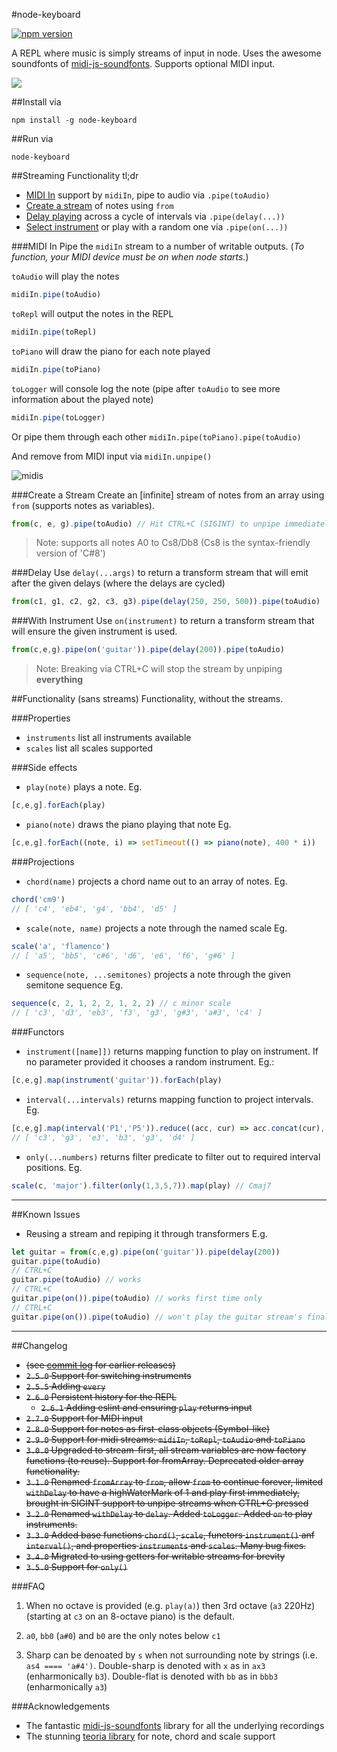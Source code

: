 #node-keyboard

[![npm version](https://badge.fury.io/js/node-keyboard.svg)](https://badge.fury.io/js/node-keyboard)

A REPL where music is simply streams of input in node. Uses the awesome soundfonts of [midi-js-soundfonts](https://github.com/gleitz/midi-js-soundfonts). Supports optional MIDI input.

![](https://media.giphy.com/media/l0MYPIsEjIrUFYNs4/giphy.gif)

##Install via

    npm install -g node-keyboard

##Run via

    node-keyboard

##Streaming Functionality tl;dr

* [MIDI In](#midi-in) support by `midiIn`, pipe to audio via `.pipe(toAudio)`
* [Create a stream](#create-a-stream) of notes using `from`
* [Delay playing](#delay) across a cycle of intervals via `.pipe(delay(...))`
* [Select instrument](#with-instrument) or play with a random one via `.pipe(on(...))`

###MIDI In
Pipe the `midiIn` stream to a number of writable outputs. (*To function, your MIDI device must be on when node starts.*)

`toAudio` will play the notes

```javascript
midiIn.pipe(toAudio)
```

`toRepl` will output the notes in the REPL

```javascript
midiIn.pipe(toRepl)
```

`toPiano` will draw the piano for each note played

```javascript
midiIn.pipe(toPiano)
```

`toLogger` will console log the note (pipe after `toAudio` to see more information about the played note)

```javascript
midiIn.pipe(toLogger)
```

Or pipe them through each other
`midiIn.pipe(toPiano).pipe(toAudio)`

And remove from MIDI input via `midiIn.unpipe()`

![midis](https://cloud.githubusercontent.com/assets/799038/19424671/22718940-93f9-11e6-90fe-e0a6f8891299.gif)

###Create a Stream
Create an [infinite] stream of notes from an array using `from` (supports notes as variables).

```javascript
from(c, e, g).pipe(toAudio) // Hit CTRL+C (SIGINT) to unpipe immediately
```

> Note: supports all notes A0 to Cs8/Db8 (Cs8 is the syntax-friendly version of 'C#8')

###Delay
Use `delay(...args)` to return a transform stream that will emit after the given delays (where the delays are cycled)

```javascript
from(c1, g1, c2, g2, c3, g3).pipe(delay(250, 250, 500)).pipe(toAudio)
```

###With Instrument
Use `on(instrument)` to return a transform stream that will ensure the given instrument is used.

```javascript
from(c,e,g).pipe(on('guitar')).pipe(delay(200)).pipe(toAudio)
```

> Note: Breaking via CTRL+C will stop the stream by unpiping **everything**

##Functionality (sans streams)
Functionality, without the streams.

###Properties
* `instruments` list all instruments available
* `scales` list all scales supported

###Side effects
* `play(note)` plays a note.
Eg.
```javascript
[c,e,g].forEach(play)
```

* `piano(note)` draws the piano playing that note
Eg.
```javascript
[c,e,g].forEach((note, i) => setTimeout(() => piano(note), 400 * i))
```

###Projections
* `chord(name)` projects a chord name out to an array of notes. 
Eg.
```javascript
chord('cm9')
// [ 'c4', 'eb4', 'g4', 'bb4', 'd5' ]
```

* `scale(note, name)` projects a note through the named scale
Eg.
```javascript
scale('a', 'flamenco')
// [ 'a5', 'bb5', 'c#6', 'd6', 'e6', 'f6', 'g#6' ]
```

* `sequence(note, ...semitones)` projects a note through the given semitone sequence
Eg.
```javascript
sequence(c, 2, 1, 2, 2, 1, 2, 2) // c minor scale
// [ 'c3', 'd3', 'eb3', 'f3', 'g3', 'g#3', 'a#3', 'c4' ]
```

###Functors
* `instrument([name]])` returns mapping function to play on instrument. If no parameter provided it chooses a random instrument.
Eg.: 
```javascript
[c,e,g].map(instrument('guitar')).forEach(play)
```

* `interval(...intervals)` returns mapping function to project intervals.
Eg. 
```javascript
[c,e,g].map(interval('P1','P5')).reduce((acc, cur) => acc.concat(cur), [])
// [ 'c3', 'g3', 'e3', 'b3', 'g3', 'd4' ]
```

* `only(...numbers)` returns filter predicate to filter out to required interval positions.
Eg.
```javascript
scale(c, 'major').filter(only(1,3,5,7)).map(play) // Cmaj7
```
-------

##Known Issues
* Reusing a stream and repiping it through transformers
E.g. 
```javascript
let guitar = from(c,e,g).pipe(on('guitar')).pipe(delay(200))
guitar.pipe(toAudio) 
// CTRL+C
guitar.pipe(toAudio) // works
// CTRL+C
guitar.pipe(on()).pipe(toAudio) // works first time only
// CTRL+C
guitar.pipe(on()).pipe(toAudio) // won't play the guitar stream's final on() is still piped to the previous on()
```

-------

##Changelog

* ~~(see [commit log](https://github.com/justinjmoses/node-keyboard/commits/master) for earlier releases)~~
* ~~`2.5.0` Support for switching instruments~~
* ~~`2.5.5` Adding `every`~~
* ~~`2.6.0` Persistent history for the REPL~~
    * ~~`2.6.1` Adding eslint and ensuring `play` returns input~~
* ~~`2.7.0` Support for MIDI input~~
* ~~`2.8.0` Support for notes as first-class objects (Symbol-like)~~
* ~~`2.9.0` Support for midi streams: `midiIn`, `toRepl`, `toAudio` and `toPiano`~~
* ~~`3.0.0` Upgraded to stream-first, all stream variables are now factory functions (to reuse). Support for fromArray. Deprecated older array functionality.~~
* ~~`3.1.0` Renamed `fromArray` to `from`, allow `from` to continue forever, limited `withDelay` to have a highWaterMark of 1 and play first immediately, brought in SIGINT support to unpipe streams when CTRL+C pressed~~
* ~~`3.2.0` Renamed `withDelay` to `delay`. Added `toLogger`. Added `on` to play instruments.~~
* ~~`3.3.0` Added base functions `chord()`, `scale`,  functors `instrument()` anf `interval()`, and properties `instruments` and `scales`. Many bug fixes.~~
* ~~`3.4.0` Migrated to using getters for writable streams for brevity~~
* ~~`3.5.0` Support for `only()`~~

###FAQ

1. When no octave is provided (e.g. `play(a)`) then 3rd octave (`a3` 220Hz) (starting at `c3` on an 8-octave piano) is the default.

2. `a0`, `bb0` (`a#0`) and `b0` are the only notes below `c1`

3. Sharp can be denoated by `s` when not surrounding note by strings (i.e. `as4 ==== 'a#4')`. Double-sharp is denoted with `x` as in `ax3` (enharmonically `b3`). Double-flat is denoted with `bb` as in `bbb3` (enharmonically `a3`)

###Acknowledgements

* The fantastic [midi-js-soundfonts](https://github.com/gleitz/midi-js-soundfonts) library for all the underlying recordings
* The stunning [teoria library](https://github.com/saebekassebil/teoria) for note, chord and scale support
